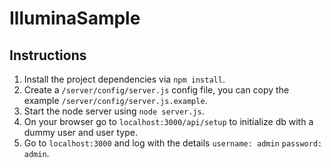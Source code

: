 # IlluminaSample

## Instructions
1. Install the project dependencies via `npm install`.
1. Create a `/server/config/server.js` config file, you can copy the example `/server/config/server.js.example`.
2. Start the node server using `node server.js`.
3. On your browser go to `localhost:3000/api/setup` to initialize db with a dummy user and user type.
4. Go to `localhost:3000` and log with the details `username: admin` `password: admin`.